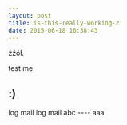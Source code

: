 ```yaml
---
layout: post
title: is-this-really-working-2
date: 2015-06-18 16:38:43
---
```



żźół.

test me

## :)

log mail log mail abc
---- aaa
